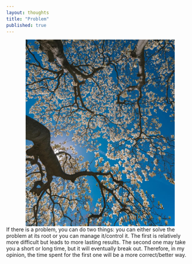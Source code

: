 ```yaml
---
layout: thoughts
title: "Problem"
published: true
---
```


<img src="/images/visual_thoughts/problem.jpg" alt="problem" style="display: block; margin: 0 auto; height: 500px;" />
If there is a problem, you can do two things: you can either solve the problem at its root or you can manage it/control it. The first is relatively more difficult but leads to more lasting results. The second one may take you a short or long time, but it will eventually break out. Therefore, in my opinion, the time spent for the first one will be a more correct/better way.